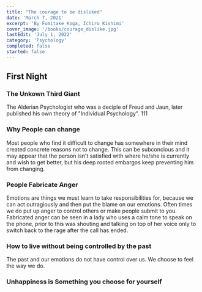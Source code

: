 ```yaml
---
title: "The courage to be disliked"
date: 'March 7, 2021'
excerpt: 'By Fumitake Koga, Ichiro Kishimi'
cover_image: '/books/courage_dislike.jpg'
lastEdit: 'July 1, 2022'
category: 'Psychology'
completed: false
started: false
---
```


## First Night
### The Unkown Third Giant
The Alderian Psychologist who was a deciple of Freud and Jaun, later published his own theory of "Individual Psychology".
111 
### Why People can change 
Most people who find it difficult to change has somewhere in their mind created concrete reasons not to change. This can be subconcious and it may appear that the person isn't satisfied with where he/she is currently and wish to get better, but his deep rooted embargos keep preventing him from changing.
### People Fabricate Anger
Emotions are things we must learn to take responsibilities for, because we can act outragiously and then put the blame on our emotions. Often times we do put up anger to control others or make people submit to you. Fabricated anger can be seen in a lady who uses a calm tone to speak on the phone, prior to this was shouting and talking on top of her voice only to switch back to the rage after the call has ended. 
### How to live without being controlled by the past
The past and our emotions do not have control over us. We choose to feel the way we do.
### Unhappiness is Something you choose for yourself 